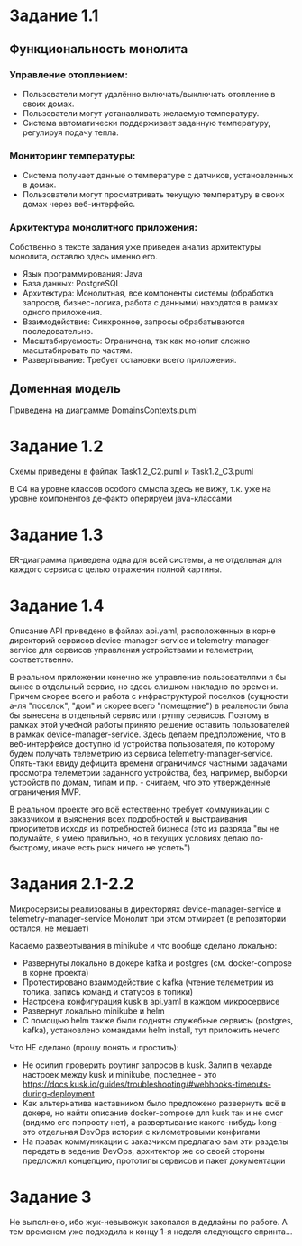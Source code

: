 # Задание 1.1

## Функциональность монолита

### Управление отоплением:

* Пользователи могут удалённо включать/выключать отопление в своих домах.
* Пользователи могут устанавливать желаемую температуру.
* Система автоматически поддерживает заданную температуру, регулируя подачу тепла.

### Мониторинг температуры:

* Система получает данные о температуре с датчиков, установленных в домах.
* Пользователи могут просматривать текущую температуру в своих домах через веб-интерфейс.

### Архитектура монолитного приложения:

Собственно в тексте задания уже приведен анализ архитектуры монолита,
оставлю здесь именно его.

* Язык программирования: Java
* База данных: PostgreSQL
* Архитектура: Монолитная, все компоненты системы (обработка запросов, бизнес-логика, работа с данными) находятся в рамках одного приложения.
* Взаимодействие: Синхронное, запросы обрабатываются последовательно.
* Масштабируемость: Ограничена, так как монолит сложно масштабировать по частям.
* Развертывание: Требует остановки всего приложения.

## Доменная модель

Приведена на диаграмме DomainsContexts.puml

# Задание 1.2

Схемы приведены в файлах Task1.2_C2.puml и Task1.2_C3.puml

В С4 на уровне классов особого смысла здесь не вижу, 
т.к. уже на уровне компонентов де-факто оперируем java-классами

# Задание 1.3

ER-диаграмма приведена одна для всей системы, а не отдельная для каждого сервиса
с целью отражения полной картины.


# Задание 1.4

Описание API приведено в файлах api.yaml, расположенных в корне директорий сервисов 
device-manager-service и telemetry-manager-service
для сервисов управления устройствами и телеметрии, соответственно.

В реальном приложении конечно же управление пользователями я бы вынес
в отдельный сервис, но здесь слишком накладно по времени.
Причем скорее всего и работа с инфраструктурой поселков (сущности а-ля "поселок", "дом" и скорее всего "помещение")
в реальности была бы вынесена в отдельный сервис или группу сервисов.
Поэтому в рамках этой учебной работы принято решение оставить пользователей в рамках device-manager-service.
Здесь делаем предположение, что в веб-интерфейсе доступно id устройства пользователя,
по которому будем получать телеметрию из сервиса telemetry-manager-service.
Опять-таки ввиду дефицита времени ограничимся частными задачами просмотра телеметрии
заданного устройства, без, например, выборки устройств по домам, типам и пр. - 
считаем, что это утвержденные ограничения MVP. 


В реальном проекте это всё естественно
требует коммуникации с заказчиком и выяснения всех подробностей и выстраивания приоритетов
исходя из потребностей бизнеса (это из разряда "вы не подумайте, я умею правильно,
но в текущих условиях делаю по-быстрому, иначе есть риск ничего не успеть")

# Задания 2.1-2.2

Микросервисы реализованы в директориях device-manager-service и telemetry-manager-service
Монолит при этом отмирает (в репозитории остался, не мешает)

Касаемо развертывания в minikube и что вообще сделано локально:
* Развернуты локально в докере kafka и postgres (см. docker-compose в корне проекта)
* Протестировано взаимодействие с kafka (чтение телеметрии из топика, запись команд и статусов в топики)
* Настроена конфигурация kusk в api.yaml в каждом микросервисе
* Развернут локально minikube и helm
* С помощью helm также были подняты служебные сервисы (postgres, kafka), установлено командами helm install,
тут приложить нечего

Что НЕ сделано (прошу понять и простить):
* Не осилил проверить роутинг запросов в kusk. Залип в чехарде настроек между kusk и minikube,
последнее - это https://docs.kusk.io/guides/troubleshooting/#webhooks-timeouts-during-deployment
* Как альтернатива наставником было предложено развернуть всё в докере, но найти описание docker-compose для kusk так и не смог
(видимо его попросту нет), а развертывание какого-нибудь kong - это отдельная DevOps история с километровыми конфигами
* На правах коммуникации с заказчиком предлагаю вам эти разделы передать в ведение DevOps, архитектор же со своей стороны
предложил концепцию, прототипы сервисов и пакет документации


# Задание 3

Не выполнено, ибо жук-невывожук закопался в дедлайны по работе. А тем временем уже подходила к концу 1-я неделя следующего спринта...